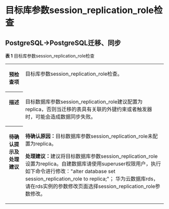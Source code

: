 # 目标库参数session\_replication\_role检查<a name="drs_03_1130"></a>

## PostgreSQL-\>PostgreSQL迁移、同步<a name="section115017217222"></a>

**表 1**  目标库参数session\_replication\_role检查

<a name="table18108192214474"></a>
<table><tbody><tr id="row19108192294711"><th class="firstcol" valign="top" width="11.06%" id="mcps1.2.3.1.1"><p id="p191087222477"><a name="p191087222477"></a><a name="p191087222477"></a><strong id="b13108162214473"><a name="b13108162214473"></a><a name="b13108162214473"></a>预检查项</strong></p>
</th>
<td class="cellrowborder" valign="top" width="88.94%" headers="mcps1.2.3.1.1 "><p id="p1546615199234"><a name="p1546615199234"></a><a name="p1546615199234"></a>目标库参数session_replication_role检查。</p>
</td>
</tr>
<tr id="row3108132254714"><th class="firstcol" valign="top" width="11.06%" id="mcps1.2.3.2.1"><p id="p1710810224473"><a name="p1710810224473"></a><a name="p1710810224473"></a><strong id="b510892211472"><a name="b510892211472"></a><a name="b510892211472"></a>描述</strong></p>
</th>
<td class="cellrowborder" valign="top" width="88.94%" headers="mcps1.2.3.2.1 "><p id="p15372705185323"><a name="p15372705185323"></a><a name="p15372705185323"></a>目标数据库参数session_replication_role建议配置为replica，否则当迁移的表具有关联的外键约束或者触发器时，可能会造成数据同步失败。</p>
</td>
</tr>
<tr id="row212432224711"><th class="firstcol" valign="top" width="11.06%" id="mcps1.2.3.3.1"><p id="p1412462211472"><a name="p1412462211472"></a><a name="p1412462211472"></a><strong id="b111246227470"><a name="b111246227470"></a><a name="b111246227470"></a>待确认提示及<strong id="b15891153114115"><a name="b15891153114115"></a><a name="b15891153114115"></a>处理建议</strong></strong></p>
</th>
<td class="cellrowborder" valign="top" width="88.94%" headers="mcps1.2.3.3.1 "><p id="p11557124313013"><a name="p11557124313013"></a><a name="p11557124313013"></a><strong id="b96922171213"><a name="b96922171213"></a><a name="b96922171213"></a>待确认原因：</strong>目标数据库参数session_replication_role未配置为replica。</p>
<p id="p355811437010"><a name="p355811437010"></a><a name="p355811437010"></a><strong id="b15111935014"><a name="b15111935014"></a><a name="b15111935014"></a>处理建议：</strong>建议将目标数据库参数session_replication_role设置为replica。自建数据库请使用superuser权限用户，执行如下命令进行修改："alter database set session_replication_role to replica;"； 华为云数据库rds，请在rds实例的参数修改页面选择session_replication_role参数修改。</p>
</td>
</tr>
</tbody>
</table>

